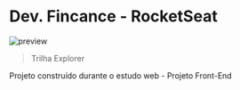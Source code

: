 # Dev. Fincance - RocketSeat

![preview]()

>Trilha Explorer

Projeto construído durante o estudo web - Projeto Front-End

